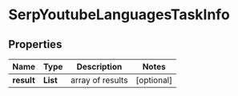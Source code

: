 # SerpYoutubeLanguagesTaskInfo


## Properties

| Name | Type | Description | Notes |
|------------ | ------------- | ------------- | -------------|
**result** | **List<SerpYoutubeLanguagesResultInfo>** | array of results |[optional]|